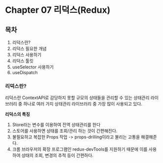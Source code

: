 # Chapter 07 리덕스(Redux)

## 목차
1. 리덕스란?
2. 리덕스 필요한 개념
3. 리덕스 사용하기
4. 리덕스 툴킷
5. useSelector 사용하기
6. useDispatch

### 리덕스란?

리덕스란 ContextAPI로 감당하지 못할 규모의 상태들을 관리할 수 있는 상태관리 라이브러리 중 하나로 여러 가지 상태관리 라이브러리 중 가장 많이 사용되고 있다.  

**리덕스의 특징**  
1. Store라는 변수를 이용하여 전역 상태관리를 한다
2. 스토어를 사용하면 상태를 조회/관리 하는 것이 간편해진다.
3. 불필요하고 복잡한 Props 작업 -> props-drilling이라고 불리는 고통을 해결해준다.
4. 크롬 브라우저의 확장 프로그램인 redux-devTools를 지원하기 때문에 이를 사용하여 상태의 조회, 변경의 추적 등이 간편하다.
